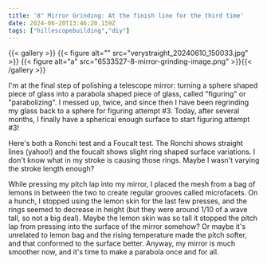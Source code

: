 ```yaml
---
title: '8" Mirror Grinding: At the finish line for the third time'
date: 2024-06-20T13:46:20.159Z
tags: ["hillescopebuilding","diy"]
---
```

{{< gallery >}}
{{< figure alt="" src="verystraight_20240610_150033.jpg" >}}
{{< figure alt="a" src="6533527-8-mirror-grinding-image.png" >}}{{< /gallery >}}

I'm at the final step of polishing a telescope mirror: turning a sphere shaped piece of glass into a parabola shaped piece of glass, called "figuring" or "parabolizing". I messed up, twice, and since then I have been regrinding my glass back to a sphere for figuring attempt #3. Today, after several months, I finally have a spherical enough surface to start figuring attempt #3!

Here's both a Ronchi test and a Foucalt test. The Ronchi shows straight lines (yahoo!) and the foucalt shows slight ring shaped surface variations. I don't know what in my stroke is causing those rings. Maybe I wasn't varying the stroke length enough? 

While pressing my pitch lap into my mirror, I placed the mesh from a bag of lemons in between the two to create regular grooves called microfacets. On a hunch, I stopped using the lemon skin for the last few presses, and the rings seemed to decrease in height (but they were around 1/10 of a wave tall, so not a big deal). Maybe the lemon skin was so tall it stopped the pitch lap from pressing into the surface of the mirror somehow? Or maybe it's unrelated to lemon bag and the rising temperature made the pitch softer, and that conformed to the surface better. Anyway, my mirror is much smoother now, and it's time to make a parabola once and for all.

